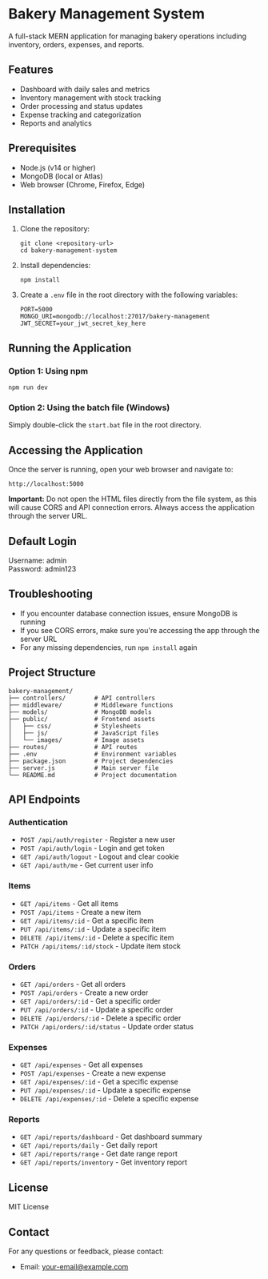 # Bakery Management System

A full-stack MERN application for managing bakery operations including inventory, orders, expenses, and reports.

## Features

- Dashboard with daily sales and metrics
- Inventory management with stock tracking
- Order processing and status updates
- Expense tracking and categorization
- Reports and analytics

## Prerequisites

- Node.js (v14 or higher)
- MongoDB (local or Atlas)
- Web browser (Chrome, Firefox, Edge)

## Installation

1. Clone the repository:
   ```
   git clone <repository-url>
   cd bakery-management-system
   ```

2. Install dependencies:
   ```
   npm install
   ```

3. Create a `.env` file in the root directory with the following variables:
   ```
   PORT=5000
   MONGO_URI=mongodb://localhost:27017/bakery-management
   JWT_SECRET=your_jwt_secret_key_here
   ```

## Running the Application

### Option 1: Using npm

```
npm run dev
```

### Option 2: Using the batch file (Windows)

Simply double-click the `start.bat` file in the root directory.

## Accessing the Application

Once the server is running, open your web browser and navigate to:

```
http://localhost:5000
```

**Important:** Do not open the HTML files directly from the file system, as this will cause CORS and API connection errors. Always access the application through the server URL.

## Default Login

Username: admin  
Password: admin123

## Troubleshooting

- If you encounter database connection issues, ensure MongoDB is running
- If you see CORS errors, make sure you're accessing the app through the server URL
- For any missing dependencies, run `npm install` again

## Project Structure

```
bakery-management/
├── controllers/        # API controllers
├── middleware/         # Middleware functions
├── models/             # MongoDB models
├── public/             # Frontend assets
│   ├── css/            # Stylesheets
│   ├── js/             # JavaScript files
│   └── images/         # Image assets
├── routes/             # API routes
├── .env                # Environment variables
├── package.json        # Project dependencies
├── server.js           # Main server file
└── README.md           # Project documentation
```

## API Endpoints

### Authentication
- `POST /api/auth/register` - Register a new user
- `POST /api/auth/login` - Login and get token
- `GET /api/auth/logout` - Logout and clear cookie
- `GET /api/auth/me` - Get current user info

### Items
- `GET /api/items` - Get all items
- `POST /api/items` - Create a new item
- `GET /api/items/:id` - Get a specific item
- `PUT /api/items/:id` - Update a specific item
- `DELETE /api/items/:id` - Delete a specific item
- `PATCH /api/items/:id/stock` - Update item stock

### Orders
- `GET /api/orders` - Get all orders
- `POST /api/orders` - Create a new order
- `GET /api/orders/:id` - Get a specific order
- `PUT /api/orders/:id` - Update a specific order
- `DELETE /api/orders/:id` - Delete a specific order
- `PATCH /api/orders/:id/status` - Update order status

### Expenses
- `GET /api/expenses` - Get all expenses
- `POST /api/expenses` - Create a new expense
- `GET /api/expenses/:id` - Get a specific expense
- `PUT /api/expenses/:id` - Update a specific expense
- `DELETE /api/expenses/:id` - Delete a specific expense

### Reports
- `GET /api/reports/dashboard` - Get dashboard summary
- `GET /api/reports/daily` - Get daily report
- `GET /api/reports/range` - Get date range report
- `GET /api/reports/inventory` - Get inventory report

## License

MIT License

## Contact

For any questions or feedback, please contact:
- Email: your-email@example.com 
